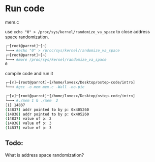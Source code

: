 # Run code

mem.c

use `echo "0" > /proc/sys/kernel/randomize_va_space` to close address space randomization.

```bash
┌─[root@parrot]─[~]
└──╼ #echo "0" > /proc/sys/kernel/randomize_va_space
┌─[root@parrot]─[~]
└──╼ #more /proc/sys/kernel/randomize_va_space
0
```

compile code and run it

```bash
┌─[✗]─[root@parrot]─[/home/lovezx/Desktop/ostep-code/intro]
└──╼ #gcc -o mem mem.c -Wall -no-pie

┌─[✗]─[root@parrot]─[/home/lovezx/Desktop/ostep-code/intro]
└──╼ #./mem 1 & ./mem  2
[1] 14837
(14837) addr pointed to by p: 0x405260
(14838) addr pointed to by p: 0x405260
(14837) value of p: 2
(14838) value of p: 3
(14837) value of p: 3
```

## Todo:
What is address space randomization?

